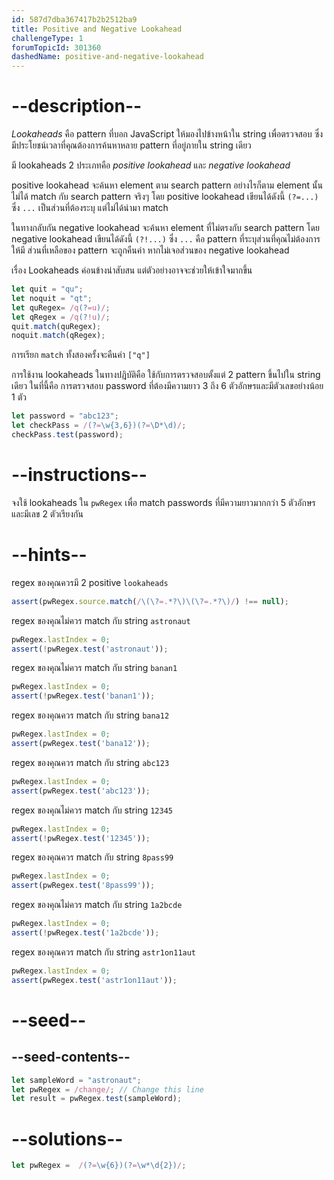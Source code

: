 ```yaml
---
id: 587d7dba367417b2b2512ba9
title: Positive and Negative Lookahead
challengeType: 1
forumTopicId: 301360
dashedName: positive-and-negative-lookahead
---
```


# --description--

<dfn>Lookaheads</dfn> คือ pattern ที่บอก JavaScript ให้มองไปข้างหน้าใน string เพื่อตรวจสอบ ซึ่งมีประโยชน์เวลาที่คุณต้องการค้นหาหลาย pattern ที่อยู่ภายใน string เดียว

มี lookaheads 2 ประเภทคือ <dfn>positive lookahead</dfn> และ <dfn>negative lookahead</dfn>

positive lookahead จะค้นหา element ตาม search pattern อย่างไรก็ตาม element นั้นไม่ได้ match กับ search pattern จริงๆ โดย positive lookahead เขียนได้ดังนี้ `(?=...)` ซึ่ง `...` เป็นส่วนที่ต้องระบุ แต่ไม่ได้นำมา match

ในทางกลับกัน negative lookahead จะค้นหา element ที่ไม่ตรงกับ search pattern โดย negative lookahead เขียนได้ดังนี้ `(?!...)` ซึ่ง `...` คือ pattern ที่ระบุส่วนที่คุณไม่ต้องการให้มี ส่วนที่เหลือของ pattern จะถูกคืนค่า หากไม่เจอส่วนของ negative lookahead

เรื่อง Lookaheads ค่อนข้างน่าสับสน แต่ตัวอย่างอาจจะช่วยให้เข้าใจมากขึ้น

```js
let quit = "qu";
let noquit = "qt";
let quRegex= /q(?=u)/;
let qRegex = /q(?!u)/;
quit.match(quRegex);
noquit.match(qRegex);
```

การเรียก `match` ทั้งสองครั้งจะคืนค่า `["q"]`

การใช้งาน lookaheads ในทางปฎิบัติคือ ใช้กับการตรวจสอบตั้งแต่ 2 pattern ขึ้นไปใน string เดียว ในที่นี้คือ การตรวจสอบ password ที่ต้องมีความยาว 3 ถึง 6 ตัวอักษรและมีตัวเลขอย่างน้อย 1 ตัว

```js
let password = "abc123";
let checkPass = /(?=\w{3,6})(?=\D*\d)/;
checkPass.test(password);
```

# --instructions--

จงใช้ lookaheads ใน `pwRegex` เพื่อ match passwords ที่มีความยาวมากกว่า 5 ตัวอักษร และมีเลข 2 ตัวเรียงกัน

# --hints--

regex ของคุณควรมี 2 positive `lookaheads`

```js
assert(pwRegex.source.match(/\(\?=.*?\)\(\?=.*?\)/) !== null);
```

regex ของคุณไม่ควร match กับ string `astronaut`

```js
pwRegex.lastIndex = 0;
assert(!pwRegex.test('astronaut'));
```

regex ของคุณไม่ควร match กับ string `banan1`

```js
pwRegex.lastIndex = 0;
assert(!pwRegex.test('banan1'));
```

regex ของคุณควร match กับ string `bana12`

```js
pwRegex.lastIndex = 0;
assert(pwRegex.test('bana12'));
```

regex ของคุณควร match กับ string `abc123`

```js
pwRegex.lastIndex = 0;
assert(pwRegex.test('abc123'));
```

regex ของคุณไม่ควร match กับ string `12345`

```js
pwRegex.lastIndex = 0;
assert(!pwRegex.test('12345'));
```

regex ของคุณควร match กับ string `8pass99`

```js
pwRegex.lastIndex = 0;
assert(pwRegex.test('8pass99'));
```

regex ของคุณไม่ควร match กับ string `1a2bcde`

```js
pwRegex.lastIndex = 0;
assert(!pwRegex.test('1a2bcde'));
```

regex ของคุณควร match กับ string `astr1on11aut`

```js
pwRegex.lastIndex = 0;
assert(pwRegex.test('astr1on11aut'));
```

# --seed--

## --seed-contents--

```js
let sampleWord = "astronaut";
let pwRegex = /change/; // Change this line
let result = pwRegex.test(sampleWord);
```

# --solutions--

```js
let pwRegex =  /(?=\w{6})(?=\w*\d{2})/;
```
